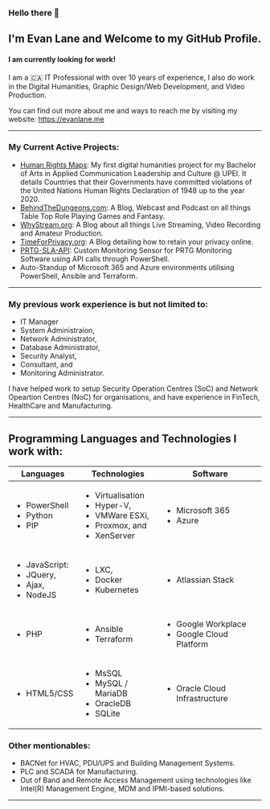 ### Hello there 👋
## I'm Evan Lane and Welcome to my GitHub Profile.
#### I am currently looking for work!

I am a 🇨🇦 IT Professional with over 10 years of experience, I also do work in the Digital Humanities, Graphic Design/Web Development, and Video Production.

You can find out more about me and ways to reach me by visiting my website: https://evanlane.me

---

### My Current Active Projects:
- [Human Rights Maps](https://evanlane.me/projects/human-rights): My first digital humanities project for my Bachelor of Arts in Applied Communication Leadership and Culture @ UPEI. It details Countries that their Governments have committed violations of the United Nations Human Rights Declaration of 1948 up to the year 2020.
- [BehindTheDungeons.com](https://behindthedungeons.com): A Blog, Webcast and Podcast on all things Table Top Role Playing Games and Fantasy.
- [WhyStream.org](https://whystream.org): A Blog about all things Live Streaming, Video Recording and Amateur Production.
- [TimeForPrivacy.org](https://timeforprivacy.org): A Blog detailing how to retain your privacy online.
- [PRTG-SLA-API](https://github.com/evanlanester/PRTG-Uptime-SLA): Custom Monitoring Sensor for PRTG Monitoring Software using API calls through PowerShell.
- Auto-Standup of Microsoft 365 and Azure environments utilising PowerShell, Ansible and Terraform.

---

### My previous work experience is but not limited to: 
- IT Manager
- System Administraion,
- Network Administrator,
- Database Administrator,
- Security Analyst,
- Consultant, and
- Monitoring Administrator.

I have helped work to setup Security Operation Centres (SoC) and Network Opeartion Centres (NoC) for organisations, and have experience in FinTech, HealthCare and Manufacturing.

---

## Programming Languages and Technologies I work with:
| Languages | Technologies | Software |
| --------- | -----------  | -------- |
| <ul><li>PowerShell</li><li>Python</li><li>PIP</li></ul> | <ul><li>Virtualisation</li><li>Hyper-V,</li><li>VMWare ESXi,</li><li>Proxmox, and</li><li>XenServer</li></ul> | <ul><li>Microsoft 365</li><li>Azure</li></ul> |
| <ul><li>JavaScript:</li><li>JQuery,</li><li>Ajax,</li><li>NodeJS</li></ul> | <ul><li>LXC,</li><li>Docker</li><li>Kubernetes</li></ul> | <ul><li>Atlassian Stack</li></ul> |
| <ul><li>PHP</li></ul> | <ul><li>Ansible</li><li>Terraform</li></ul> | <ul><li>Google Workplace</li><li>Google Cloud Platform</li></ul>
| <ul><li>HTML5/CSS</li></ul> | <ul><li>MsSQL</li><li>MySQL / MariaDB</li><li>OracleDB</li><li>SQLite</li> | <ul>  <li>Oracle Cloud Infrastructure</li></ul>

### Other mentionables:
- BACNet for HVAC, PDU/UPS and Building Management Systems.
- PLC and SCADA for Manufacturing.
- Out of Band and Remote Access Management using technologies like Intel(R) Management Engine, MDM and IPMI-based solutions.

---
